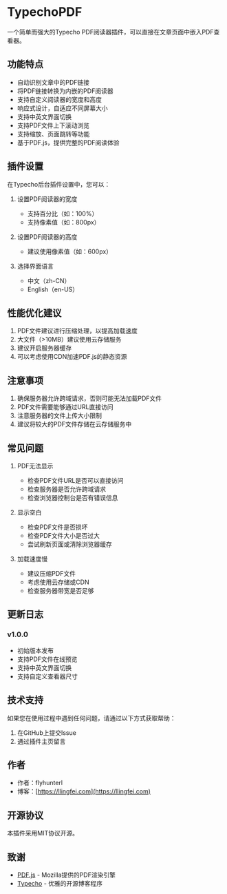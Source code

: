 # TypechoPDF

一个简单而强大的Typecho PDF阅读器插件，可以直接在文章页面中嵌入PDF查看器。

## 功能特点

- 自动识别文章中的PDF链接
- 将PDF链接转换为内嵌的PDF阅读器
- 支持自定义阅读器的宽度和高度
- 响应式设计，自适应不同屏幕大小
- 支持中英文界面切换
- 支持PDF文件上下滚动浏览
- 支持缩放、页面跳转等功能
- 基于PDF.js，提供完整的PDF阅读体验

## 插件设置

在Typecho后台插件设置中，您可以：

1. 设置PDF阅读器的宽度
   - 支持百分比（如：100%）
   - 支持像素值（如：800px）

2. 设置PDF阅读器的高度
   - 建议使用像素值（如：600px）

3. 选择界面语言
   - 中文（zh-CN）
   - English（en-US）

## 性能优化建议

1. PDF文件建议进行压缩处理，以提高加载速度
2. 大文件（>10MB）建议使用云存储服务
3. 建议开启服务器缓存
4. 可以考虑使用CDN加速PDF.js的静态资源

## 注意事项

1. 确保服务器允许跨域请求，否则可能无法加载PDF文件
2. PDF文件需要能够通过URL直接访问
3. 注意服务器的文件上传大小限制
4. 建议将较大的PDF文件存储在云存储服务中

## 常见问题

1. PDF无法显示
   - 检查PDF文件URL是否可以直接访问
   - 检查服务器是否允许跨域请求
   - 检查浏览器控制台是否有错误信息

2. 显示空白
   - 检查PDF文件是否损坏
   - 检查PDF文件大小是否过大
   - 尝试刷新页面或清除浏览器缓存

3. 加载速度慢
   - 建议压缩PDF文件
   - 考虑使用云存储或CDN
   - 检查服务器带宽是否足够

## 更新日志

### v1.0.0
- 初始版本发布
- 支持PDF文件在线预览
- 支持中英文界面切换
- 支持自定义查看器尺寸

## 技术支持

如果您在使用过程中遇到任何问题，请通过以下方式获取帮助：

1. 在GitHub上提交Issue
2. 通过插件主页留言

## 作者

- 作者：flyhunterl
- 博客：[https://llingfei.com](https://llingfei.com)

## 开源协议

本插件采用MIT协议开源。

## 致谢

- [PDF.js](https://mozilla.github.io/pdf.js/) - Mozilla提供的PDF渲染引擎
- [Typecho](http://typecho.org/) - 优雅的开源博客程序


